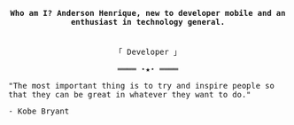 

<h4 align="center"><samp>Who am I? Anderson Henrique, new to developer mobile and an enthusiast in  technology general.</b></samp></h3>
<p align="center"><br>
  <samp>
    「 Developer 」<br>
  </samp>
</p>

<samp>
  <p align="center">
    ════ ⋆★⋆ ════
  </p>


"The most important thing is to try and inspire people so that they can be great in whatever they want to do." 

 <p> - Kobe Bryant </p>

<br/>

  </samp>
  </p>
</details>
<br>
<samp>


</samp>

